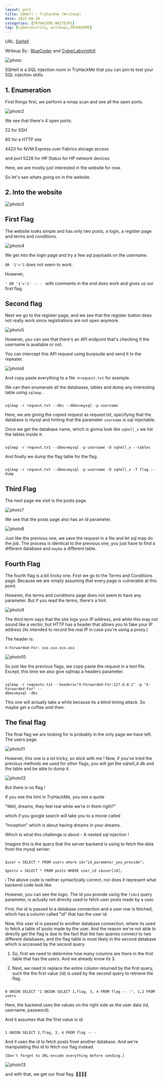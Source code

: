 ```yaml
---
layout: post
title: SQHell — Tryhackme (Writeup)
date: 2025-08-20
categories: [TRYHACKME-WRITEUPS]
tag: [cybersecurity, writeups,TRYHACKME]
---
```


URL: [SqHell](https://tryhackme.com/room/sqhell)

Writeup By : [BlueCoder](https://tryhackme.com/p/blueCoder) and [CyberLabyrinthX](https://cyberlabyrinthx.medium.com/)

![photo](/images/TryHackme-SQHELL/sqhell.png)

SQHell is a SQL injection room in TryHackMe that you can join to test your SQL injection skills.

## 1. Enumeration

First things first, we perform a nmap scan and see all the open ports.

![photo2](/images/TryHackme-SQHELL/Enumeration.png)

We see that there's 4 open ports:

22 for SSH

80 for a HTTP site

4420 for NVM Express over Fabrics storage access

and port 5226 for HP Status for HP network devices

Here, we are mostly just interested in the website for now.

So let's see whats going on in the website.

## 2. Into the website

![photo3](/images/TryHackme-SQHELL/intowebsite.png)

## First Flag

The website looks simple and has only two posts, a login, a register page and terms and conditions.

![photo4](/images/TryHackme-SQHELL/register_page.png)

We get into the login page and try a few sql payloads on the username.

`OR '1'='1` does not seem to work.

However,

`' OR '1'='1' -- - ` with comments in the end does work and gives us our first flag.

## Second flag

Next we go to the register page, and we see that the register button does not really work since
registrations are not open anymore.


![photo5](/images/TryHackme-SQHELL/no-longer.png)

However, you can see that there's an API endpoint that's checking if the username is available or not.

You can intercept this API request using burpsuite and send it to the repeater.

![photo6](/images/TryHackme-SQHELL/BURP.png)

And copy paste everything to a file ->`request.txt` for example.

We can then enumerate all the databases, tables and dump any interesting table using `sqlmap` .

```console

sqlmap -r request.txt --dbs --dbms=mysql -p username
```

Here, we are giving the copied request as request.txt, specifying that the database is mysql and hinting
that the parameter `username` is sql-injectable.

Once we get the database name, which is gonna look like `sqhell_x` we list the tables inside it:

```console

sqlmap -r request.txt --dbms=mysql -p username -D sqhell_x --tables
```

And finally we dump the flag table for the flag.

```console

sqlmap -r request.txt --dbms=mysql -p username -D sqhell_x -T flag --dump
```

## Third Flag

The next page we visit is the posts page.

![photo7](/images/TryHackme-SQHELL/posts.png)

We see that the posts page also has an id parameter.

![photo8](/images/TryHackme-SQHELL/id-param.png)

Just like the previous one, we save the request in a file and let sql map do the job. The process is identical
to the previous one, you just have to find a different database and `maybe` a different table.

## Fourth Flag

The fourth flag is a bit tricky one.
First we go to the Terms and Conditions page. Because we are simply assuming that every page is
vulnerable at this point.

However, the terms and conditions page does not seem to have any parameter. But if you read the terms,
there's a hint.

![photo9](/images/TryHackme-SQHELL/hint.png)

The third term says that the site logs your IP address, and while this may not sound like a vector, but
HTTP has a header that allows you to fake your IP address (its intended to record the real IP in case
you're using a proxy.)

The header is:

`X-Forwarded-For: xxx.xxx.xxx.xxx`

![photo10](/images/TryHackme-SQHELL/header-burp.png)

So just like the previous flags, we copy-paste the request in a text file. Except, this time we also give
sqlmap a headers parameter.


```console

sqlmap -r requests.txt --headers="X-Forwarded-For:127.0.0.1" -p "X-Forwarded-For" --
dbms=mysql -dbs
```

This one will actually take a while because its a blind timing attack. So maybe get a coffee until then.

## The final flag

The final flag we are looking for is probably in the only page we have left. The users page.

![photo11](/images/TryHackme-SQHELL/final-flag.png)

However, this one is a lot tricky, so stick with me !
Now, if you've tried the previous methods we used for other flags, you will get the sqhell_4 db and the
table and be able to dump it.

![photo12](/images/TryHackme-SQHELL/sqlmap-users.png)

But there is no flag !

If you see the hint in TryHackMe, you see a quote

"Well, dreams, they feel real while we're in them right?"

which if you google search will take you to a movie called

"Inception" which is about having dreams in your dreams.

Which is what this challenge is about - A nested sql injection !

Imagine this is the query that the server backend is using to fetch the data from the mysql server:

```console

$user = SELECT * FROM users where id="id_parameter_you_provide";

$posts = SELECT * FROM posts WHERE user_id =$user[id];

```
`ℹ` The above code is neither syntactically correct, nor does it represent what backend code look like.

However, you can see the logic. The id you provide using the `?id=1` query parameter, is actually not
directly used to fetch user posts made by a user.

First, the id is passed to a database connection and a user row is fetched, which has a column called "id"
that has the user id.


Now, this user id is passed to another database connection, where its used to fetch a table of posts made
by the user. And the reason we're not able to directly get the flag is due to the fact that the two queries
connect to two different databases, and the flag table is most likely in the second database which is
accessed by the second query.

1. So, first we need to determine how many columns are there in the first table that has the users. And
we already know its 3.

2. Next, we need to replace the entire column returned by the first query, such the the first value (id) is
used by the second query to retrieve the flag.


```console

0 UNION SELECT "1 UNION SELECT 1,flag, 3, 4 FROM flag -- -", 1,2 FROM users
```

Here, the backend uses the values on the right side as the user data (id, username, password).

And it assumes that the first value is id.

```console

1 UNION SELECT 1,flag, 3, 4 FROM flag -- -
```

And it uses the id to fetch posts from another database. And we're manipulating this id to fetch our flag
instead.

`[Don't forget to URL-encode everything before sending.]`

![photo13](/images/TryHackme-SQHELL/flag-end.png)

and with that, we get our final flag.
🥳🎉🎉🎉
